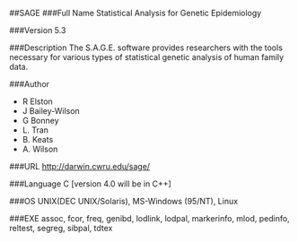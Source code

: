 ##SAGE
###Full Name
Statistical Analysis for Genetic Epidemiology

###Version
5.3

###Description
The S.A.G.E. software provides researchers with the tools necessary for various types of statistical genetic analysis of human family data.

###Author
* R Elston
* J Bailey-Wilson
* G Bonney
* L. Tran
* B. Keats
* A. Wilson

###URL
http://darwin.cwru.edu/sage/

###Language
C [version 4.0 will be in C++]

###OS
UNIX(DEC UNIX/Solaris), MS-Windows (95/NT), Linux

###EXE
assoc, fcor, freq, genibd, lodlink, lodpal, markerinfo, mlod, pedinfo, reltest, segreg, sibpal, tdtex


